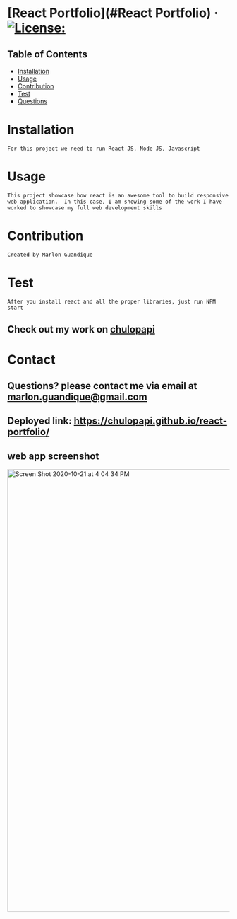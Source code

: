 # [React Portfolio](#React Portfolio) &middot; [![License:](https://img.shields.io/badge/License-MIT-yellow.svg)](https://opensource.org/licenses/MIT)
## Table of Contents
* [Installation](#Installation)
* [Usage](#usage)
* [Contribution](#Contribution)
* [Test](#Test)
* [Questions](#Contact)
# Installation
`For this project we need to run React JS, Node JS, Javascript`

# Usage
`This project showcase how react is an awesome tool to build responsive web application.  In this case, I am showing some of the work I have worked to showcase my full web development skills`

# Contribution
`Created by Marlon Guandique`

# Test
`After you install react and all the proper libraries, just run NPM start `

## Check out my work on [chulopapi](https://github.com/chulopapi)

# Contact 

## Questions? please contact me via email at <marlon.guandique@gmail.com> 

## Deployed link: https://chulopapi.github.io/react-portfolio/

## web app screenshot

<img width="1001" alt="Screen Shot 2020-10-21 at 4 04 34 PM" src="https://user-images.githubusercontent.com/14985358/96806977-55e00b80-13ca-11eb-8a90-596d07cf1a00.png">
